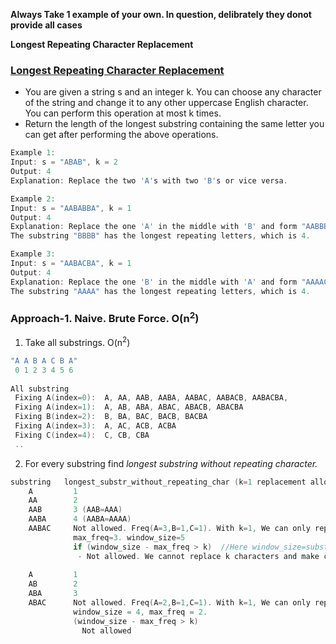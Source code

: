 **Always Take 1 example of your own. In question, delibrately they donot provide all cases**

**Longest Repeating Character Replacement**

### [Longest Repeating Character Replacement](https://leetcode.com/problems/longest-repeating-character-replacement/description/)
- You are given a string s and an integer k. You can choose any character of the string and change it to any other uppercase English character. You can perform this operation at most k times.
- Return the length of the longest substring containing the same letter you can get after performing the above operations.
```c
Example 1:
Input: s = "ABAB", k = 2
Output: 4
Explanation: Replace the two 'A's with two 'B's or vice versa.

Example 2:
Input: s = "AABABBA", k = 1
Output: 4
Explanation: Replace the one 'A' in the middle with 'B' and form "AABBBBA".
The substring "BBBB" has the longest repeating letters, which is 4.

Example 3:
Input: s = "AABACBA", k = 1
Output: 4
Explanation: Replace the one 'B' in the middle with 'A' and form "AAAACBA".
The substring "AAAA" has the longest repeating letters, which is 4.
```

### Approach-1. Naive. Brute Force. O(n<sup>2</sup>)
1. Take all substrings. O(n<sup>2</sup>)
```c
"A A B A C B A"
 0 1 2 3 4 5 6
 
All substring
 Fixing A(index=0):  A, AA, AAB, AABA, AABAC, AABACB, AABACBA,
 Fixing A(index=1):  A, AB, ABA, ABAC, ABACB, ABACBA
 Fixing B(index=2):  B, BA, BAC, BACB, BACBA
 Fixing A(index=3):  A, AC, ACB, ACBA
 Fixing C(index=4):  C, CB, CBA
 ..
```
2. For every substring find _longest substring without repeating character._
```c
substring   longest_substr_without_repeating_char (k=1 replacement allowed)
    A         1
    AA        2
    AAB       3 (AAB=AAA)
    AABA      4 (AABA=AAAA)
    AABAC     Not allowed. Freq(A=3,B=1,C=1). With k=1, We can only replace B or C
              max_freq=3. window_size=5
              if (window_size - max_freq > k)  //Here window_size=substr
               - Not allowed. We cannot replace k characters and make continious substr
    
    A         1
    AB        2
    ABA       3
    ABAC      Not allowed. Freq(A=2,B=1,C=1). With k=1, We can only replace B or C
              window_size = 4, max_freq = 2.
              (window_size - max_freq > k)
                Not allowed
```
